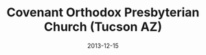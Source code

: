 ---
date: &id001 2013-12-15
end_date: null
location:
  address: 1200 N. Santa Rosa Avenue
  city: Tucson
  state: AZ
minister:
- end: 2013-12-15
  name: Christopher J. Chelpka
  start: 2011-01-01
  type: Organizing Pastor
- end: null
  name: Christopher J. Chelpka
  start: 2013-12-15
  type: Pastor
ministers:
- Christopher J. Chelpka
- Christopher J. Chelpka
name: Covenant Orthodox Presbyterian Church
names:
- end: 2013-12-15
  name: Covenant Orthodox Presbyterian mission work
  start: 2011-01-01
- end: null
  name: Covenant Orthodox Presbyterian Church
  start: 2013-12-15
origination_date: *id001
raw_data: "AZ    Tucson\n\nCovenant Orthodox Presbyterian mission work (2011\u2013\
  December 15, 2013)\nCovenant Orthodox Presbyterian Church  (December 15, 2013\u2013\
  \ )\nDesert Valley Adventist Church, 1200 N. Santa Rosa Avenue\nOrg. Pastor: Christopher\
  \ J. Chelpka, 2011\u201313\nPastor: Christopher J. Chelpka, 2013\u2013"
received_from: null
states:
- AZ
status:
  active: true
  end_date: null
  reason: null
  received_from: null
  withdrawal_to: null
title: Covenant Orthodox Presbyterian Church (Tucson AZ)
year_established:
- 2013

---